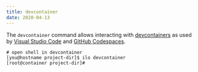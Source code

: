 ```yaml
---
title: devcontainer
date: 2020-04-13
---
```


The `devcontainer` command allows interacting with [devcontainers](https://code.visualstudio.com/docs/remote/containers) as used by [Visual Studio Code](https://code.visualstudio.com/) and [GitHub Codespaces](https://docs.github.com/en/free-pro-team@latest/github/developing-online-with-codespaces/about-codespaces).

```shell script
# open shell in devcontainer
[you@hostname project-dir]$ ilo devcontainer
[root@container project-dir]#
```
